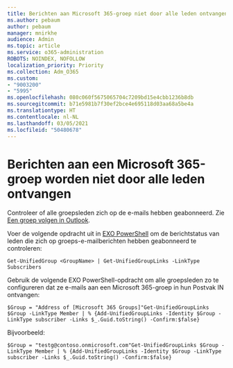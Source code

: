 ```yaml
---
title: Berichten aan Microsoft 365-groep niet door alle leden ontvangen
ms.author: pebaum
author: pebaum
manager: mnirkhe
audience: Admin
ms.topic: article
ms.service: o365-administration
ROBOTS: NOINDEX, NOFOLLOW
localization_priority: Priority
ms.collection: Adm_O365
ms.custom:
- "9003200"
- "5995"
ms.openlocfilehash: 080c060f5675065704c7209bd15e4cbb1236b8db
ms.sourcegitcommit: b71e5981b7f30ef2bce4e695118d03aa68a5be4a
ms.translationtype: HT
ms.contentlocale: nl-NL
ms.lasthandoff: 03/05/2021
ms.locfileid: "50480678"
---
```

# <a name="messages-sent-to-a-microsoft-365-group-are-not-received-by-all-members"></a>Berichten aan een Microsoft 365-groep worden niet door alle leden ontvangen

Controleer of alle groepsleden zich op de e-mails hebben geabonneerd. Zie [Een groep volgen in Outlook](https://support.microsoft.com/office/e147fc19-f548-4cd2-834f-80c6235b7c36).  

Voer de volgende opdracht uit in [EXO PowerShell](https://docs.microsoft.com/powershell/exchange/connect-to-exchange-online-powershell?view=exchange-ps&preserve-view=true) om de berichtstatus van leden die zich op groeps-e-mailberichten hebben geabonneerd te controleren:

`Get-UnifiedGroup <GroupName> | Get-UnifiedGroupLinks -LinkType Subscribers`

Gebruik de volgende EXO PowerShell-opdracht om alle groepsleden zo te configureren dat ze e-mails aan een Microsoft 365-groep in hun Postvak IN ontvangen:

`$Group = "Address of [Microsoft 365 Groups]"Get-UnifiedGroupLinks $Group -LinkType Member | % {Add-UnifiedGroupLinks -Identity $Group -LinkType subscriber -Links $_.Guid.toString() -Confirm:$false}`

Bijvoorbeeld:

`$Group = "testg@contoso.onmicrosoft.com"Get-UnifiedGroupLinks $Group -LinkType Member | % {Add-UnifiedGroupLinks -Identity $Group -LinkType subscriber -Links $_.Guid.toString() -Confirm:$false}`